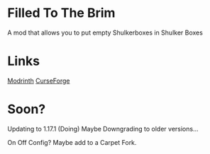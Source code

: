 # Filled To The Brim

A mod that allows you to put empty Shulkerboxes in Shulker Boxes

# Links
[Modrinth](https://modrinth.com/mod/filledtothebrim)
[CurseForge](https://www.curseforge.com/minecraft/mc-mods/filled-to-the-brim)

# Soon?

Updating to 1.17.1 (Doing)
Maybe Downgrading to older versions...

On Off Config? Maybe add to a Carpet Fork.


